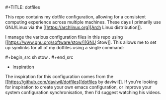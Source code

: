 #+TITLE: dotfiles

This repo contains my dotfile configuration, allowing for a consistent computing experience across multiple machines.
These days I primarily use GNU/Linux via the [[https://archlinux.org][Arch Linux distribution]].

I manage the various configuration files in this repo using [[https://www.gnu.org/software/stow/][GNU Stow]].  This allows me to set up symlinks for all of my dotfiles using a single command:

#+begin_src sh
stow .
#+end_src

* Inspiration

The inspiration for this configuration comes from the [[https://github.com/daviwil/dotfiles][dotfiles by daviwil]]. If you're looking for inspiration to create your own emacs configuration, or improve your system configuration synchronisation, then I'd suggest watching his videos.
